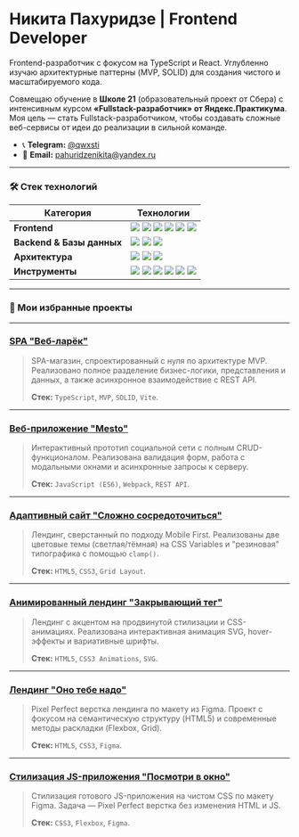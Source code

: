 # Никита Пахуридзе | Frontend Developer

Frontend-разработчик с фокусом на TypeScript и React. Углубленно изучаю архитектурные паттерны (MVP, SOLID) для создания чистого и масштабируемого кода.

Совмещаю обучение в **Школе 21** (образовательный проект от Сбера) с интенсивным курсом **«Fullstack-разработчик» от Яндекс.Практикума**. Моя цель — стать Fullstack-разработчиком, чтобы создавать сложные веб-сервисы от идеи до реализации в сильной команде.


- 📞 **Telegram:** [@qwxsti](https://t.me/qwxsti)
- 📧 **Email:** pahuridzenikita@yandex.ru

---

### 🛠️ Стек технологий

| Категория               | Технологии                                                                                                                                                                                                                                                                                                                                   |
| ----------------------- | -------------------------------------------------------------------------------------------------------------------------------------------------------------------------------------------------------------------------------------------------------------------------------------------------------------------------------------------- |
| **Frontend**            | <img src="https://img.shields.io/badge/JavaScript-F7DF1E?style=for-the-badge&logo=javascript&logoColor=black"> <img src="https://img.shields.io/badge/TypeScript-3178C6?style=for-the-badge&logo=typescript&logoColor=white"> <img src="https://img.shields.io/badge/React-61DAFB?style=for-the-badge&logo=react&logoColor=black"> <img src="https://img.shields.io/badge/HTML5-E34F26?style=for-the-badge&logo=html5&logoColor=white"> <img src="https://img.shields.io/badge/CSS3-1572B6?style=for-the-badge&logo=css3&logoColor=white"> <img src="https://img.shields.io/badge/SCSS-CC6699?style=for-the-badge&logo=sass&logoColor=white"> |
| **Backend & Базы данных** | <img src="https://img.shields.io/badge/Node.js-339933?style=for-the-badge&logo=nodedotjs&logoColor=white"> <img src="https://img.shields.io/badge/PostgreSQL-4169E1?style=for-the-badge&logo=postgresql&logoColor=white"> <img src="https://img.shields.io/badge/SQL_Server-CC2927?style=for-the-badge&logo=microsoftsqlserver&logoColor=white">                                                                |
| **Архитектура**         | <img src="https://img.shields.io/badge/MVP-blue?style=for-the-badge"> <img src="https://img.shields.io/badge/SOLID-purple?style=for-the-badge"> <img src="https://img.shields.io/badge/OOP-green?style=for-the-badge">                                                                                                                                 |
| **Инструменты**  | <img src="https://img.shields.io/badge/Git-F05032?style=for-the-badge&logo=git&logoColor=white"> <img src="https://img.shields.io/badge/Vite-646CFF?style=for-the-badge&logo=vite&logoColor=white"> <img src="https://img.shields.io/badge/Webpack-8DD6F9?style=for-the-badge&logo=webpack&logoColor=black"> <img src="https://img.shields.io/badge/NPM-CB3837?style=for-the-badge&logo=npm&logoColor=white"> <img src="https://img.shields.io/badge/Figma-F24E1E?style=for-the-badge&logo=figma&logoColor=white"> <img src="https://img.shields.io/badge/Bash-4EAA25?style=for-the-badge&logo=gnubash&logoColor=white"> |

---

### 🚀 Мои избранные проекты

---

### [SPA "Веб-ларёк"](https://github.com/qwxsti/weblarek)
> SPA-магазин, спроектированный с нуля по архитектуре MVP. Реализовано полное разделение бизнес-логики, представления и данных, а также асинхронное взаимодействие с REST API.
>
> **Стек:** `TypeScript`, `MVP`, `SOLID`, `Vite`.

---

### [Веб-приложение "Mesto"](https://github.com/qwxsti/mesto-project-ff)
> Интерактивный прототип социальной сети с полным CRUD-функционалом. Реализована валидация форм, работа с модальными окнами и асинхронные запросы к серверу.
>
> **Стек:** `JavaScript (ES6)`, `Webpack`, `REST API`.

---

### [Адаптивный сайт "Сложно сосредоточиться"](https://github.com/qwxsti/slozhno-sosredotochitsya-fd)
> Лендинг, сверстанный по подходу Mobile First. Реализованы две цветовые темы (светлая/тёмная) на CSS Variables и "резиновая" типографика с помощью `clamp()`.
>
> **Стек:** `HTML5`, `CSS3`, `Grid Layout`.

---

### [Анимированный лендинг "Закрывающий тег"](https://github.com/qwxsti/zakrivayuschiy-teg-f)
> Лендинг с акцентом на продвинутой стилизации и CSS-анимациях. Реализована интерактивная анимация SVG, hover-эффекты и вариативные шрифты.
>
> **Стек:** `HTML5`, `CSS3 Animations`, `SVG`.

---

### [Лендинг "Оно тебе надо"](https://github.com/qwxsti/ono-tebe-nado)
> Pixel Perfect верстка лендинга по макету из Figma. Проект с фокусом на семантическую структуру (HTML5) и современные методы раскладки (Flexbox, Grid).
>
> **Стек:** `HTML5`, `CSS3`, `Figma`.

---

### [Стилизация JS-приложения "Посмотри в окно"](https://github.com/qwxsti/posmotri-v-okno-fd)
> Стилизация готового JS-приложения на чистом CSS по макету Figma. Задача — Pixel Perfect верстка без изменения HTML и JS.
>
> **Стек:** `CSS3`, `Flexbox`, `Figma`.
